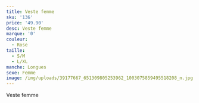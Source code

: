 ```yaml
---
title: Veste femme
sku: '136'
price: '49.90'
desc: Veste femme
marque: '0'
couleur:
  - Rose
taille:
  - S/M
  - L/XL
manche: Longues
sexe: Femme
image: /img/uploads/39177667_651309805253962_1003075859495518208_n.jpg
---
```

Veste femme
